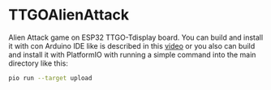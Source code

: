
# TTGOAlienAttack

Alien Attack game on ESP32 TTGO-Tdisplay board. You can build and install it with con Arduino IDE like is described in this [video](https://www.youtube.com/watch?v=b8254--ibmM) or you also can build and install it with PlatformIO with running a simple command into the main directory like this:

```bash
pio run --target upload
```


